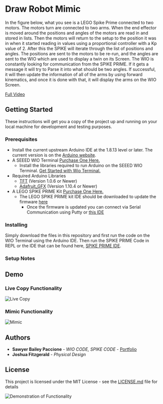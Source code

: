 # Draw Robot Mimic

In the figure below, what you see is a LEGO Spike Prime connected to two motors. The motors turn are connected to two arms. When the end effector is moved around the positions and angles of the motors are read in and stored in lists. Then the motors will return to the setup to the position it was in when it started reading in values using a proportional controller with a Kp value of 2. After this the SPIKE will iterate through the list of positions and angles. The positions are sent to the motors to be re-run, and the angles are sent to the WIO which are used to display a twin on its Screen. The WIO is constantly looking for communication from the SPIKE PRIME. If it gets a message it will try to Parse it into what should be two angles. If successful, it will then update the information of all of the arms by using forward kinematics, and once it is done with that, it will display the arms on the WIO Screen.

[Full Video](https://youtu.be/WViitAMiYTg)
## Getting Started

These instructions will get you a copy of the project up and running on your local machine for development and testing purposes.

### Prerequisites

- Install the current upstream Arduino IDE at the 1.8.13 level or later. The current version is on the [Arduino website](https://www.arduino.cc/en/main/software).
- A SEEED WIO Terminal [Purchase One Here.](https://www.seeedstudio.com/Wio-Terminal-p-4509.html)
  - Install the libraries required to run Arduino on the SEEED WIO Terminal. [Get Started with Wio Terminal.](https://wiki.seeedstudio.com/Wio-Terminal-Getting-Started/)
- Required Arduino Libraries
  - [TFT](https://www.arduino.cc/en/Reference/TFTLibrary) (Version 1.0.6 or Newer)
  - [Adafruit_GFX](https://github.com/adafruit/Adafruit-GFX-Library) (Version 1.10.4 or Newer)
- A LEGO SPIKE PRIME Kit [Purchase One Here.](https://education.lego.com/en-us/products/lego-education-spike-prime-set/45678#spike%E2%84%A2-prime)
  - The LEGO SPIKE PRIME kit IDE should be downloaded to update the firmware [here](https://education.lego.com/en-us/downloads/spike-prime/software)
    - Once the firmware is updated you can connect via Serial Communication using Putty or [this IDE](https://github.com/chrisbuerginrogers/ME35_21)

### Installing

Simply download the files in this repository and first run the code on the WIO Terminal using the Arduino IDE. Then run the SPIKE PRIME Code in REPL or the IDE that can be found here, [SPIKE PRIME IDE](https://github.com/chrisbuerginrogers/ME35_21).

### Setup Notes

## Demo

### Live Copy Functionality

![Live Copy](https://media.giphy.com/media/Wjpp8uTFGSXqaPxPWP/giphy.gif)

### Mimic Functionality

![Mimic](https://media.giphy.com/media/YPpXbbER1qSMeWwRI4/giphy.gif)

## Authors

- **Sawyer Bailey Paccione** - *WIO CODE, SPIKE CODE* - [Portfolio](http://sawyerbaileypaccione.tech/)
- **Joshua Fitzgerald** - *Physical Design*

## License

This project is licensed under the MIT License - see the [LICENSE.md](LICENSE.md) file for details

![Demonstration of Functionality](https://media.giphy.com/media/i8xavPDAaiKVibUfea/giphy.gif)
